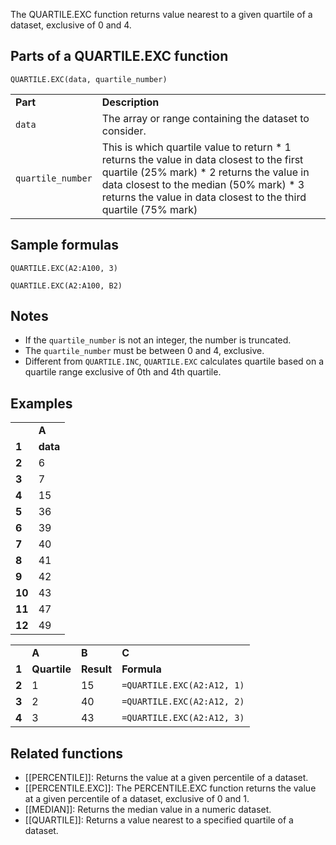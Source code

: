 The QUARTILE.EXC function returns value nearest to a given quartile of a dataset, exclusive of 0 and 4.

Parts of a QUARTILE.EXC function
--------------------------------

`QUARTILE.EXC(data, quartile_number)`

|  |  |
| --- | --- |
| **Part** | **Description** |
| `data` | The array or range containing the dataset to consider. |
| `quartile_number` | This is which quartile value to return  * 1 returns the value in data closest to the first quartile (25% mark) * 2 returns the value in data closest to the median (50% mark) * 3 returns the value in data closest to the third quartile (75% mark) |

Sample formulas
---------------

`QUARTILE.EXC(A2:A100, 3)`

`QUARTILE.EXC(A2:A100, B2)`

Notes
-----

* If the `quartile_number` is not an integer, the number is truncated.
* The `quartile_number` must be between 0 and 4, exclusive.
* Different from `QUARTILE.INC`, `QUARTILE.EXC` calculates quartile based on a quartile range exclusive of 0th and 4th quartile.

Examples
--------

|  |  |
| --- | --- |
|  | **A** |
| **1** | **data** |
| **2** | 6 |
| **3** | 7 |
| **4** | 15 |
| **5** | 36 |
| **6** | 39 |
| **7** | 40 |
| **8** | 41 |
| **9** | 42 |
| **10** | 43 |
| **11** | 47 |
| **12** | 49 |

|  |  |  |  |
| --- | --- | --- | --- |
|  | **A** | **B** | **C** |
| **1** | **Quartile** | **Result** | **Formula** |
| **2** | 1 | 15 | `=QUARTILE.EXC(A2:A12, 1)` |
| **3** | 2 | 40 | `=QUARTILE.EXC(A2:A12, 2)` |
| **4** | 3 | 43 | `=QUARTILE.EXC(A2:A12, 3)` |

Related functions
-----------------

* [[PERCENTILE]]: Returns the value at a given percentile of a dataset.
* [[PERCENTILE.EXC]]: The PERCENTILE.EXC function returns the value at a given percentile of a dataset, exclusive of 0 and 1.
* [[MEDIAN]]: Returns the median value in a numeric dataset.
* [[QUARTILE]]: Returns a value nearest to a specified quartile of a dataset.